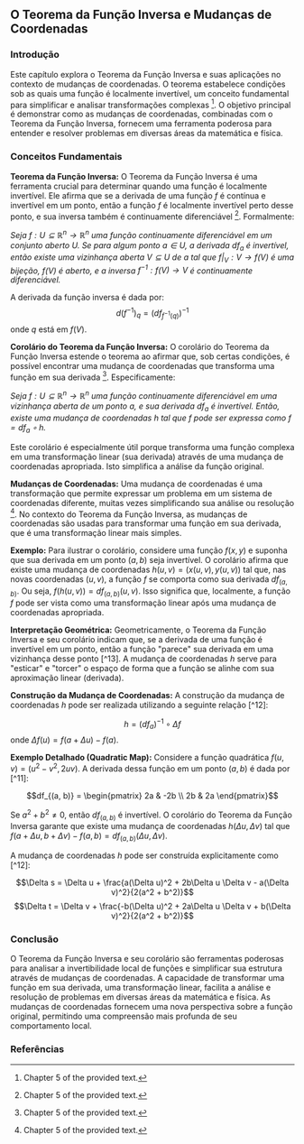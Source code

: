 ## O Teorema da Função Inversa e Mudanças de Coordenadas

### Introdução
Este capítulo explora o Teorema da Função Inversa e suas aplicações no contexto de mudanças de coordenadas. O teorema estabelece condições sob as quais uma função é localmente invertível, um conceito fundamental para simplificar e analisar transformações complexas [^1]. O objetivo principal é demonstrar como as mudanças de coordenadas, combinadas com o Teorema da Função Inversa, fornecem uma ferramenta poderosa para entender e resolver problemas em diversas áreas da matemática e física.

### Conceitos Fundamentais
**Teorema da Função Inversa:**
O Teorema da Função Inversa é uma ferramenta crucial para determinar quando uma função é localmente invertível. Ele afirma que se a derivada de uma função $f$ é contínua e invertível em um ponto, então a função $f$ é localmente invertível perto desse ponto, e sua inversa também é continuamente diferenciável [^1]. Formalmente:

*Seja $f: U \subseteq \mathbb{R}^n \to \mathbb{R}^n$ uma função continuamente diferenciável em um conjunto aberto $U$. Se para algum ponto $a \in U$, a derivada $df_a$ é invertível, então existe uma vizinhança aberta $V \subseteq U$ de $a$ tal que $f|_V: V \to f(V)$ é uma bijeção, $f(V)$ é aberto, e a inversa $f^{-1}: f(V) \to V$ é continuamente diferenciável.*

A derivada da função inversa é dada por:
$$d(f^{-1})_q = (df_{f^{-1}(q)})^{-1}$$
onde $q$ está em $f(V)$.

**Corolário do Teorema da Função Inversa:**
O corolário do Teorema da Função Inversa estende o teorema ao afirmar que, sob certas condições, é possível encontrar uma mudança de coordenadas que transforma uma função em sua derivada [^1]. Especificamente:

*Seja $f: U \subseteq \mathbb{R}^n \to \mathbb{R}^n$ uma função continuamente diferenciável em uma vizinhança aberta de um ponto $a$, e sua derivada $df_a$ é invertível. Então, existe uma mudança de coordenadas $h$ tal que $f$ pode ser expressa como $f = df_a \circ h$.*

Este corolário é especialmente útil porque transforma uma função complexa em uma transformação linear (sua derivada) através de uma mudança de coordenadas apropriada. Isto simplifica a análise da função original.

**Mudanças de Coordenadas:**
Uma mudança de coordenadas é uma transformação que permite expressar um problema em um sistema de coordenadas diferente, muitas vezes simplificando sua análise ou resolução [^1]. No contexto do Teorema da Função Inversa, as mudanças de coordenadas são usadas para transformar uma função em sua derivada, que é uma transformação linear mais simples.

**Exemplo:**
Para ilustrar o corolário, considere uma função $f(x, y)$ e suponha que sua derivada em um ponto $(a, b)$ seja invertível. O corolário afirma que existe uma mudança de coordenadas $h(u, v) = (x(u, v), y(u, v))$ tal que, nas novas coordenadas $(u, v)$, a função $f$ se comporta como sua derivada $df_{(a, b)}$. Ou seja, $f(h(u, v)) = df_{(a, b)}(u, v)$. Isso significa que, localmente, a função $f$ pode ser vista como uma transformação linear após uma mudança de coordenadas apropriada.

**Interpretação Geométrica:**
Geometricamente, o Teorema da Função Inversa e seu corolário indicam que, se a derivada de uma função é invertível em um ponto, então a função "parece" sua derivada em uma vizinhança desse ponto [^13]. A mudança de coordenadas $h$ serve para "esticar" e "torcer" o espaço de forma que a função se alinhe com sua aproximação linear (derivada).

**Construção da Mudança de Coordenadas:**
A construção da mudança de coordenadas $h$ pode ser realizada utilizando a seguinte relação [^12]:

$$h = (df_a)^{-1} \circ \Delta f$$
onde $\Delta f(u) = f(a + \Delta u) - f(a)$.

**Exemplo Detalhado (Quadratic Map):**
Considere a função quadrática $f(u, v) = (u^2 - v^2, 2uv)$. A derivada dessa função em um ponto $(a, b)$ é dada por [^11]:

$$df_{(a, b)} = \begin{pmatrix} 2a & -2b \\ 2b & 2a \end{pmatrix}$$

Se $a^2 + b^2 \neq 0$, então $df_{(a, b)}$ é invertível. O corolário do Teorema da Função Inversa garante que existe uma mudança de coordenadas $h(\Delta u, \Delta v)$ tal que $f(a + \Delta u, b + \Delta v) - f(a, b) = df_{(a, b)}(\Delta u, \Delta v)$.

A mudança de coordenadas $h$ pode ser construída explicitamente como [^12]:

$$\Delta s = \Delta u + \frac{a(\Delta u)^2 + 2b\Delta u \Delta v - a(\Delta v)^2}{2(a^2 + b^2)}$$
$$\Delta t = \Delta v + \frac{-b(\Delta u)^2 + 2a\Delta u \Delta v + b(\Delta v)^2}{2(a^2 + b^2)}$$

### Conclusão
O Teorema da Função Inversa e seu corolário são ferramentas poderosas para analisar a invertibilidade local de funções e simplificar sua estrutura através de mudanças de coordenadas. A capacidade de transformar uma função em sua derivada, uma transformação linear, facilita a análise e resolução de problemas em diversas áreas da matemática e física. As mudanças de coordenadas fornecem uma nova perspectiva sobre a função original, permitindo uma compreensão mais profunda de seu comportamento local.

### Referências
[^1]: Chapter 5 of the provided text.
<!-- END -->